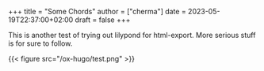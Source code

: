 +++
title = "Some Chords"
author = ["cherma"]
date = 2023-05-19T22:37:00+02:00
draft = false
+++

This is another test of trying out lilypond for html-export. More serious stuff
is for sure to follow.

{{< figure src="/ox-hugo/test.png" >}}

